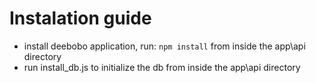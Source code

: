 # Instalation guide

- install deebobo application, run: `npm install` from inside the app\api directory
- run install_db.js to initialize the db from inside the app\api directory